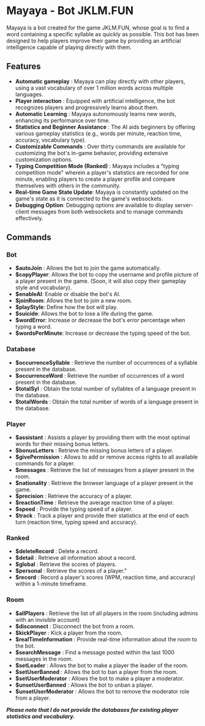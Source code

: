 # Mayaya - Bot JKLM.FUN

Mayaya is a bot created for the game JKLM.FUN, whose goal is to find a word containing a specific syllable as quickly as possible. This bot has been designed to help players improve their game by providing an artificial intelligence capable of playing directly with them.

## Features

- **Automatic gameplay** : Mayaya can play directly with other players, using a vast vocabulary of over 1 million words across multiple languages.
- **Player interaction** : Equipped with artificial intelligence, the bot recognizes players and progressively learns about them.
- **Automatic Learning** : Mayaya autonomously learns new words, enhancing its performance over time.
- **Statistics and Beginner Assistance** : The AI aids beginners by offering various gameplay statistics (e.g., words per minute, reaction time, accuracy, vocabulary type).
- **Customizable Commands** : Over thirty commands are available for customizing the bot's in-game behavior, providing extensive customization options.
- **Typing Competition Mode (Ranked)** : Mayaya includes a "typing competition mode" wherein a player's statistics are recorded for one minute, enabling players to create a player profile and compare themselves with others in the community.
- **Real-time Game State Update**: Mayaya is constantly updated on the game's state as it is connected to the game's websockets.
- **Debugging Option**: Debugging options are available to display server-client messages from both websockets and to manage commands effectively.

## Commands

### Bot
- **$autoJoin** : Allows the bot to join the game automatically.
- **$copyPlayer**: Allows the bot to copy the username and profile picture of a player present in the game. (Soon, it will also copy their gameplay style and vocabulary).
- **$enableAI**: Enable or disable the bot's AI.
- **$joinRoom**: Allows the bot to join a new room.
- **$playStyle**: Define how the bot will play.
- **$suicide**: Allows the bot to lose a life during the game.
- **$wordError**: Increase or decrease the bot's error percentage when typing a word.
- **$wordsPerMinute**: Increase or decrease the typing speed of the bot.

### Database
- **$occurrenceSyllable** : Retrieve the number of occurrences of a syllable present in the database.
- **$occurrenceWord** : Retrieve the number of occurrences of a word present in the database.
- **$totalSyl** : Obtain the total number of syllables of a language present in the database.
- **$totalWords** : Obtain the total number of words of a language present in the database.

### Player
- **$assistant** : Assists a player by providing them with the most optimal words for their missing bonus letters.
- **$bonusLetters** : Retrieve the missing bonus letters of a player.
- **$givePermission** : Allows to add or remove access rights to all available commands for a player.
- **$messages** : Retrieve the list of messages from a player present in the room.
- **$nationality** : Retrieve the browser language of a player present in the game.
- **$precision** : Retrieve the accuracy of a player.
- **$reactionTime** : Retrieve the average reaction time of a player.
- **$speed** : Provide the typing speed of a player.
- **$track** : Track a player and provide their statistics at the end of each turn (reaction time, typing speed and accuracy).

### Ranked
- **$deleteRecord** : Delete a record.
- **$detail** : Retrieve all information about a record.
- **$global** : Retrieve the scores of players.
- **$personal** : Retrieve the scores of a player."
- **$record** : Record a player's scores (WPM, reaction time, and accuracy) within a 1-minute timeframe.

### Room
- **$allPlayers** : Retrieve the list of all players in the room (including admins with an invisible account)
- **$disconnect** : Disconnect the bot from a room.
- **$kickPlayer** : Kick a player from the room.
- **$realTimeInformation** : Provide real-time information about the room to the bot.
- **$searchMessage** : Find a message posted within the last 1000 messages in the room.
- **$setLeader** : Allows the bot to make a player the leader of the room.
- **$setUserBanned** : Allows the bot to ban a player from the room.
- **$setUserModerator** : Allows the bot to make a player a moderator.
- **$unsetUserBanned** : Allows the bot to unban a player.
- **$unsetUserModerator** : Allows the bot to remove the moderator role from a player.

***Please note that I do not provide the databases for existing player statistics and vocabulary.***
